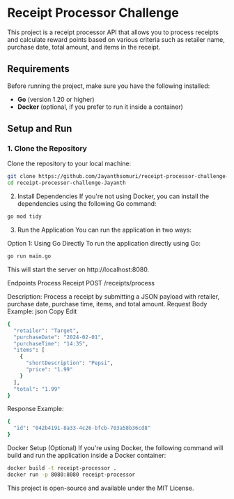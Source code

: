 # Receipt Processor Challenge

This project is a receipt processor API that allows you to process receipts and calculate reward points based on various criteria such as retailer name, purchase date, total amount, and items in the receipt.

## Requirements

Before running the project, make sure you have the following installed:

- **Go** (version 1.20 or higher)
- **Docker** (optional, if you prefer to run it inside a container)

## Setup and Run

### 1. Clone the Repository

Clone the repository to your local machine:

```bash
git clone https://github.com/Jayanthsomuri/receipt-processor-challenge-Jayanth.git
cd receipt-processor-challenge-Jayanth
```
2. Install Dependencies
If you're not using Docker, you can install the dependencies using the following Go command:
```bash
go mod tidy
```
3. Run the Application
You can run the application in two ways:

Option 1: Using Go Directly
To run the application directly using Go:
```bash
go run main.go
```
This will start the server on http://localhost:8080.


Endpoints
Process Receipt
POST /receipts/process

Description: Process a receipt by submitting a JSON payload with retailer, purchase date, purchase time, items, and total amount.
Request Body Example:
json
Copy
Edit

```bash
{
  "retailer": "Target",
  "purchaseDate": "2024-02-01",
  "purchaseTime": "14:35",
  "items": [
    {
      "shortDescription": "Pepsi",
      "price": "1.99"
    }
  ],
  "total": "1.99"
}
```
Response Example:
```bash
{
  "id": "042b4191-8a33-4c26-bfcb-703a58b36cd8"
}

```
Docker Setup (Optional)
If you're using Docker, the following command will build and run the application inside a Docker container:
```bash
docker build -t receipt-processor .
docker run -p 8080:8080 receipt-processor
```
This project is open-source and available under the MIT License.
